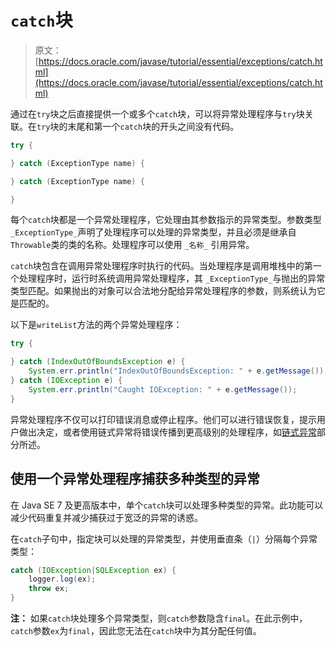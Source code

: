# `catch`块

> 原文： [https://docs.oracle.com/javase/tutorial/essential/exceptions/catch.html](https://docs.oracle.com/javase/tutorial/essential/exceptions/catch.html)

通过在`try`块之后直接提供一个或多个`catch`块，可以将异常处理程序与`try`块关联。在`try`块的末尾和第一个`catch`块的开头之间没有代码。

```java
try {

} catch (ExceptionType name) {

} catch (ExceptionType name) {

}
```

每个`catch`块都是一个异常处理程序，它处理由其参数指示的异常类型。参数类型 `_ExceptionType_`声明了处理程序可以处理的异常类型，并且必须是继承自`Throwable`类的类的名称。处理程序可以使用 `_名称_` 引用异常。

`catch`块包含在调用异常处理程序时执行的代码。当处理程序是调用堆栈中的第一个处理程序时，运行时系统调用异常处理程序，其 `_ExceptionType_`与抛出的异常类型匹配。如果抛出的对象可以合法地分配给异常处理程序的参数，则系统认为它是匹配的。

以下是`writeList`方法的两个异常处理程序：

```java
try {

} catch (IndexOutOfBoundsException e) {
    System.err.println("IndexOutOfBoundsException: " + e.getMessage());
} catch (IOException e) {
    System.err.println("Caught IOException: " + e.getMessage());
}
```

异常处理程序不仅可以打印错误消息或停止程序。他们可以进行错误恢复，提示用户做出决定，或者使用链式异常将错误传播到更高级别的处理程序，如[链式异常](chained.html)部分所述。

## 使用一个异常处理程序捕获多种类型的异常

在 Java SE 7 及更高版本中，单个`catch`块可以处理多种类型的异常。此功能可以减少代码重复并减少捕获过于宽泛的异常的诱惑。

在`catch`子句中，指定块可以处理的异常类型，并使用垂直条（`|`）分隔每个异常类型：

```java
catch (IOException|SQLException ex) {
    logger.log(ex);
    throw ex;
}
```

**注：** 如果`catch`块处理多个异常类型，则`catch`参数隐含`final`。在此示例中，`catch`参数`ex`为`final`，因此您无法在`catch`块中为其分配任何值。